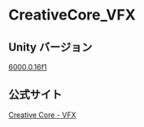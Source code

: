 # CreativeCore_VFX

## Unity バージョン

[6000.0.16f1](https://unity.com/ja/releases/editor/whats-new/6000.0.16)

## 公式サイト

[Creative Core - VFX](http://learn.unity.com/pathway/creative-core/unit/creative-core-vfx?version=6.0)
